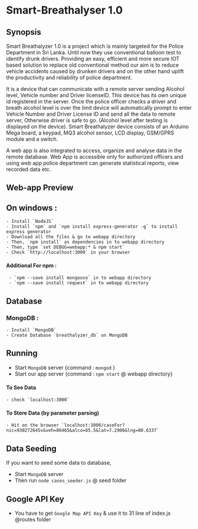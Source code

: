 # Smart-Breathalyser 1.0

## Synopsis

Smart Breathalyzer 1.0 is a project which is mainly targeted for the Police Department in Sri Lanka. Until now they use conventional balloon test to identify drunk drivers. Providing an easy, efficient and more secure IOT based solution to replace old conventional method our aim is to reduce vehicle accidents caused by drunken drivers and on the other hand uplift the productivity and reliability of police department.

It is a device that can communicate with a remote server sending Alcohol level, Vehicle number and Driver licenseID. This device has its own unique id registered in the server. Once the police officer checks a driver and breath alcohol level is over the limit device will automatically prompt to enter Vehicle Number and Driver License ID and send all the data to remote server, Otherwise driver is safe to go. (Alcohol level after testing is displayed on the device). Smart Breathalyzer device consists of an Arduino Mega board, a keypad, MQ3 alcohol sensor, LCD display, GSM/GPRS module and a switch. 

A web app is also integrated to access, organize and analyse data in the remote database. Web App is accessible only for authorized officers and using web app police department can generate statistical reports, view recorded data etc.  

## Web-app Preview

## On windows :

    - Install `NodeJS`
    - Install `npm` and `npm install express-generator -g` to install express generator
    - Download all the files & go to webapp directory
    - Then, `npm install` as dependencies in to webapp directory
    - Then, type `set DEBUG=webapp:* & npm start`
    - Check `http://localhost:3000` in your browser
    
   #### Additional For npm :
     - `npm --save install mongoose` in to webapp directory
     - `npm --save install request` in to webapp directory
    
## Database

  ### MongoDB :
    - Install `MongoDB`
    - Create Database `breathalyzer_db` on MongoDB
    
## Running
   - Start `MongoDB` server {command : `mongod` }
   - Start our app server {command : `npm start` @ webapp directory}
   #### To See Data
    - check `localhost:3000`
   #### To Store Data (by parameter parsing)
    - Hit on the browser `localhost:3000/caseFor?nic=930272645v&veh=86465&alco=85.5&lat=7.2906&lng=80.6337`

## Data Seeding
 If you want to seed some data to database,
  - Start `MongoDB` server
  - Then run `node cases_seeder.js` @ seed folder
  
## Google API Key
   - You have to get `Google Map API Key` & use it to 31 line of index.js @routes folder
